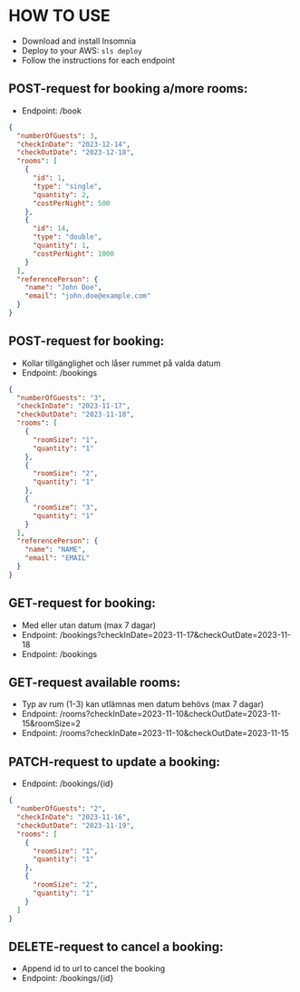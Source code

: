 <!--
title: 'AWS NodeJS Example'
description: 'This template demonstrates how to deploy a NodeJS function running on AWS Lambda using the traditional Serverless Framework.'
layout: Doc
framework: v3
platform: AWS
language: nodeJS
priority: 1
authorLink: 'https://github.com/serverless'
authorName: 'Serverless, inc.'
authorAvatar: 'https://avatars1.githubusercontent.com/u/13742415?s=200&v=4'
-->

# HOW TO USE

- Download and install Insomnia
- Deploy to your AWS: `sls deploy`
- Follow the instructions for each endpoint

## POST-request for booking a/more rooms:

- Endpoint: /book

```json
{
  "numberOfGuests": 3,
  "checkInDate": "2023-12-14",
  "checkOutDate": "2023-12-18",
  "rooms": [
    {
      "id": 1,
      "type": "single",
      "quantity": 2,
      "costPerNight": 500
    },
    {
      "id": 14,
      "type": "double",
      "quantity": 1,
      "costPerNight": 1000
    }
  ],
  "referencePerson": {
    "name": "John Doe",
    "email": "john.doe@example.com"
  }
}
```

## POST-request for booking:

- Kollar tillgänglighet och låser rummet på valda datum
- Endpoint: /bookings

```json
{
  "numberOfGuests": "3",
  "checkInDate": "2023-11-17",
  "checkOutDate": "2023-11-18",
  "rooms": [
    {
      "roomSize": "1",
      "quantity": "1"
    },
    {
      "roomSize": "2",
      "quantity": "1"
    },
    {
      "roomSize": "3",
      "quantity": "1"
    }
  ],
  "referencePerson": {
    "name": "NAME",
    "email": "EMAIL"
  }
}
```

## GET-request for booking:

- Med eller utan datum (max 7 dagar)
- Endpoint: /bookings?checkInDate=2023-11-17&checkOutDate=2023-11-18
- Endpoint: /bookings

## GET-request available rooms:

- Typ av rum (1-3) kan utlämnas men datum behövs (max 7 dagar)
- Endpoint: /rooms?checkInDate=2023-11-10&checkOutDate=2023-11-15&roomSize=2
- Endpoint: /rooms?checkInDate=2023-11-10&checkOutDate=2023-11-15

## PATCH-request to update a booking:

- Endpoint: /bookings/{id}

```json
{
  "numberOfGuests": "2",
  "checkInDate": "2023-11-16",
  "checkOutDate": "2023-11-19",
  "rooms": [
    {
      "roomSize": "1",
      "quantity": "1"
    },
    {
      "roomSize": "2",
      "quantity": "1"
    }
  ]
}
```

## DELETE-request to cancel a booking:

- Append id to url to cancel the booking
- Endpoint: /bookings/{id}
